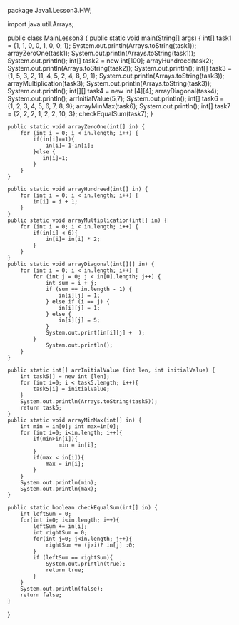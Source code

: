 package Java1.Lesson3.HW;

import java.util.Arrays;

public class MainLesson3 {
    public static void main(String[] args) {
        int[] task1 = {1, 1, 0, 0, 1, 0, 0, 1};
        System.out.println(Arrays.toString(task1));
        arrayZeroOne(task1);
        System.out.println(Arrays.toString(task1));
        System.out.println();
        int[] task2 = new int[100];
        arrayHundreed(task2);
        System.out.println(Arrays.toString(task2));
        System.out.println();
        int[] task3 = {1, 5, 3, 2, 11, 4, 5, 2, 4, 8, 9, 1};
        System.out.println(Arrays.toString(task3));
        arrayMultiplication(task3);
        System.out.println(Arrays.toString(task3));
        System.out.println();
        int[][] task4 = new int [4][4];
        arrayDiagonal(task4);
        System.out.println();
        arrInitialValue(5,7);
        System.out.println();
        int[] task6 = {1, 2, 3, 4, 5, 6, 7, 8, 9};
        arrayMinMax(task6);
        System.out.println();
        int[] task7 = {2, 2, 2, 1, 2, 2, 10, 3};
        checkEqualSum(task7);
    }

    public static void arrayZeroOne(int[] in) {
        for (int i = 0; i < in.length; i++) {
            if(in[i]==1){
                in[i]= 1-in[i];
            }else {
               in[i]=1;
            }
        }
    }

    public static void arrayHundreed(int[] in) {
        for (int i = 0; i < in.length; i++) {
            in[i] = i + 1;
        }
    }
    public static void arrayMultiplication(int[] in) {
        for (int i = 0; i < in.length; i++) {
            if(in[i] < 6){
                in[i]= in[i] * 2;
            }
        }
    }
    public static void arrayDiagonal(int[][] in) {
        for (int i = 0; i < in.length; i++) {
            for (int j = 0; j < in[0].length; j++) {
                int sum = i + j;
                if (sum == in.length - 1) {
                    in[i][j] = 1;
                } else if (i == j) {
                    in[i][j] = 1;
                } else {
                    in[i][j] = 5;
                }
                System.out.print(in[i][j] +  );
            }
                System.out.println();
        }
    }

    public static int[] arrInitialValue (int len, int initialValue) {
        int task5[] = new int [len];
        for (int i=0; i < task5.length; i++){
            task5[i] = initialValue;
        }
        System.out.println(Arrays.toString(task5));
        return task5;
    }
    public static void arrayMinMax(int[] in) {
        int min = in[0]; int max=in[0];
        for (int i=0; i<in.length; i++){
            if(min>in[i]){
                    min = in[i];
            }
            if(max < in[i]){
                max = in[i];
            }
        }
        System.out.println(min);
        System.out.println(max);
    }

    public static boolean checkEqualSum(int[] in) {
        int leftSum = 0;
        for(int i=0; i<in.length; i++){
            leftSum += in[i];
            int rightSum = 0;
            for(int j=0; j<in.length; j++){
                rightSum += (j>i)? in[j] :0;
            }
            if (leftSum == rightSum){
                System.out.println(true);
                return true;
            }
        }
        System.out.println(false);
        return false;
    }
}



